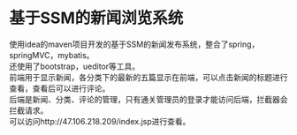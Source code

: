 # 基于SSM的新闻浏览系统
使用idea的maven项目开发的基于SSM的新闻发布系统，整合了spring，springMVC，mybatis。</br>
还使用了bootstrap，ueditor等工具。</br>
前端用于显示新闻，各分类下的最新的五篇显示在前端，可以点击新闻的标题进行查看，查看后可以进行评论。</br>
后端是新闻、分类、评论的管理，只有通关管理员的登录才能访问后端，拦截器会拦截请求。</br>
可以访问http://47.106.218.209/index.jsp进行查看。
